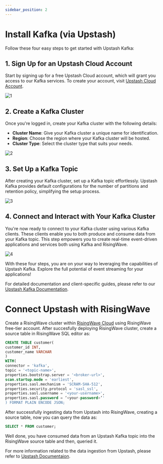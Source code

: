 ```yaml
---
sidebar_position: 2
---
```


# Install Kafka (via Upstash)

Follow these four easy steps to get started with Upstash Kafka:

## 1. Sign Up for an Upstash Cloud Account

Start by signing up for a free Upstash Cloud account, which will grant you access to our Kafka services. To create your account, visit [Upstash Cloud Account](https://console.upstash.com/kafka).

![1](https://github.com/fahadullahshah261/risingwave-tutorials/assets/99340455/e7685303-1e16-4f00-8095-aa12de40e9e8)

## 2. Create a Kafka Cluster

Once you're logged in, create your Kafka cluster with the following details:

- **Cluster Name**: Give your Kafka cluster a unique name for identification.
- **Region**: Choose the region where your Kafka cluster will be hosted.
- **Cluster Type**: Select the cluster type that suits your needs.

![2](https://github.com/fahadullahshah261/risingwave-tutorials/assets/99340455/b633cbc5-d084-47ab-99ae-61765fffb308)

## 3. Set Up a Kafka Topic

After creating your Kafka cluster, set up a Kafka topic effortlessly. Upstash Kafka provides default configurations for the number of partitions and retention policy, simplifying the setup process.

![3](https://github.com/fahadullahshah261/risingwave-tutorials/assets/99340455/61003e9f-1cb1-4c45-a90d-ccefe5c6a835)

## 4. Connect and Interact with Your Kafka Cluster

You're now ready to connect to your Kafka cluster using various Kafka clients. These clients enable you to both produce and consume data from your Kafka topic. This step empowers you to create real-time event-driven applications and services both using Kafka and RisingWave.

![4](https://github.com/fahadullahshah261/risingwave-tutorials/assets/99340455/5937c6c1-076a-4dab-8ceb-6abf9904743a)

With these four steps, you are on your way to leveraging the capabilities of Upstash Kafka. Explore the full potential of event streaming for your applications!

For detailed documentation and client-specific guides, please refer to our [Upstash Kafka Documentation](https://upstash.com/docs/kafka).

# Connect Upstash with RisingWave

Create a RisingWave cluster within [RisingWave Cloud](https://cloud.risingwave.com/) using RisingWave free-tier account.
After succesfully deploying RisingWave cluster, create a source table in RisingWave SQL editor as:

```sql
CREATE TABLE customer(
customer_id INT,
customer_name VARCHAR
)
WITH(
connector = 'kafka',
topic = '<topic-name>', 
properties.bootstrap.server = '<broker-url>', 
scan.startup.mode = 'earliest', 
properties.sasl.mechanism = 'SCRAM-SHA-512', 
properties.security.protocol = 'sasl_ssl', 
properties.sasl.username = '<your-username>', 
properties.sasl.password = ‘<your-password>’'
) FORMAT PLAIN ENCODE JSON;
```
After successfully ingesting data from Upstash into RisingWave, creating a source table, now you can query the data as:

```sql
SELECT * FROM customer;
```
Well done, you have consumed data from an Upstash Kafka topic into the RisingWave source table and then, queried it.

For more information related to the data ingestion from Upstash, please refer to [Upstash Documentaion](https://upstash.com/docs/kafka/overall/getstarted).

